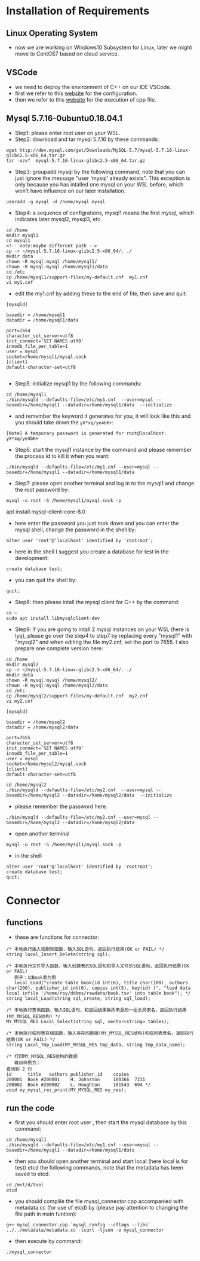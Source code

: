 # Installation of Requirements
## Linux Operating System
* now we are working on Windows10 Subsystem for Linux, later we might move to CentOS7 based on cloud service.
## VSCode
* we need to deploy the environment of C++ on our IDE VSCode.
* first we refer to this [website](https://blog.csdn.net/SuGeLaInys/article/details/99934184) for the configuration.
* then we refer to this [website](https://code.visualstudio.com/docs/cpp/config-wsl) for the execution of cpp file.
## Mysql 5.7.16-0ubuntu0.18.04.1
* Step1: please enter root user on your WSL.
* Step2: download and tar mysql 5.7.16 by these commands:
```
wget http://dev.mysql.com/get/Downloads/MySQL-5.7/mysql-5.7.16-linux-glibc2.5-x86_64.tar.gz
tar -xzvf  mysql-5.7.16-linux-glibc2.5-x86_64.tar.gz
```
* Step3: groupadd mysql by the following command, note that you can just ignore the message "user 'mysql' already exists". This exception is only because you has intalled one mysql on your WSL before, which won't have influence on our later installation.
```
useradd -g mysql -d /home/mysql mysql
```
* Step4: a sequence of configrations, mysql1 means the first mysql, which indicates later mysql2, mysql3, etc.
```
cd /home
mkdir mysql1
cd mysql1
<!-- note:maybe different path -->
cp -r ~/mysql-5.7.16-linux-glibc2.5-x86_64/. ./
mkdir data
chown -R mysql:mysql /home/mysql1/
chown -R mysql:mysql /home/mysql1/data
cd /etc
cp /home/mysql1/support-files/my-default.cnf  my1.cnf
vi my1.cnf
```
* edit the my1.cnf by adding these to the end of file, then save and quit:
```
[mysqld]
 
basedir = /home/mysql1
datadir = /home/mysql1/data
 
port=7654
character_set_server=utf8
init_connect='SET NAMES utf8'
innodb_file_per_table=1
user = mysql
socket=/home/mysql1/mysql.sock
[client]
default-character-set=utf8


```
* Step5: initialize mysql1 by the following commands:
```
cd /home/mysql1
./bin/mysqld --defaults-file=/etc/my1.cnf  --user=mysql --basedir=/home/mysql1 --datadir=/home/mysql1/data  --initialize
```
* and remember the keyword it generates for you, it will look like this and you should take down the `yX*xq/ye4bK+`:
```
[Note] A temporary password is generated for root@localhost: yX*xq/ye4bK+
```
* Step6: start the mysql1 instance by the command and please remember the process id to kill it when you want:
```
./bin/mysqld --defaults-file=/etc/my1.cnf --user=mysql --basedir=/home/mysql1 --datadir=/home/mysql1/data
```
* Step7: please open another terminal and log in to the mysql1 and change the root password by:
```
mysql -u root -S /home/mysql1/mysql.sock -p
```
<!-- maybe need to download Mysql client --> 
apt install mysql-client-core-8.0

* here enter the password you just took down and you can enter the mysql shell, change the password in the shell by:
```
alter user 'root'@'localhost' identified by 'rootroot';
```
* here in the shell I suggest you create a database for test in the development:
```
create database test;
```
* you can quit the shell by:
```
quit;
```
* Step8: then please intall the mysql client for C++ by the command:
```
cd ~
sudo apt install libmysqlclient-dev
```
* Step9: if you are going to intall 2 mysql instances on your WSL (here is lyq), please go over the step4 to step7 by replacing every "mysql1" with "mysql2" and when editing the file my2.cnf, set the port to 7655. I also prepare one complete version here:
```
cd /home
mkdir mysql2
cp -r ~/mysql-5.7.16-linux-glibc2.5-x86_64/. ./
mkdir data
chown -R mysql:mysql /home/mysql2/
chown -R mysql:mysql /home/mysql2/data
cd /etc
cp /home/mysql2/support-files/my-default.cnf  my2.cnf
vi my2.cnf
```
```
[mysqld]
 
basedir = /home/mysql2
datadir = /home/mysql2/data
 
port=7655
character_set_server=utf8
init_connect='SET NAMES utf8'
innodb_file_per_table=1
user = mysql
socket=/home/mysql2/mysql.sock
[client]
default-character-set=utf8
```
```
cd /home/mysql2
./bin/mysqld --defaults-file=/etc/my2.cnf  --user=mysql --basedir=/home/mysql2 --datadir=/home/mysql2/data  --initialize
```
* please remember the password here.
```
./bin/mysqld --defaults-file=/etc/my2.cnf --user=mysql --basedir=/home/mysql2 --datadir=/home/mysql2/data
```
* open another terminal
```
mysql -u root -S /home/mysql1/mysql.sock -p
```
* in the shell
```
alter user 'root'@'localhost' identified by 'rootroot';
create database test;
quit;
```

# Connector
## functions
* these are functions for connector:
```
/* 本地执行插入和删除函数，输入SQL语句，返回执行结果(OK or FAIL) */
string local_Insert_Delete(string sql);

/* 本地执行文件导入函数，输入创建表的SQL语句和导入文件的SQL语句，返回执行结果(OK or FAIL)
   例子：以Book表为例
   local_Load("create table book(id int(6), title char(100), authors char(200), publisher_id int(6), copies int(5), key(id) )", "load data local infile '/home/roy/ddbms/rawdata/book.tsv' into table book"); */
string local_Load(string sql_create, string sql_load);

/* 本地执行查询函数，输入SQL语句，和返回结果集所来源的一组全局表名，返回执行结果(MY_MYSQL_RES结构) */
MY_MYSQL_RES Local_Select(string sql, vector<string> tables);

/* 本地执行临时表存储函数，输入待存的数据(MY_MYSQL_RES结构)和临时表表名，返回执行结果(OK or FAIL) */
string Local_Tmp_Load(MY_MYSQL_RES tmp_data, string tmp_data_name);

/* 打印MY_MYSQL_RES结构的数据
   输出样例为：
查询到 2 行 
id      title   authors publisher_id    copies
200001  Book #200001    H. Johnston     100366  7231
200002  Book #200002    L. Houghton     101543  694 */
void my_mysql_res_print(MY_MYSQL_RES my_res);
```
## run the code
* first you should enter root user , then start the mysql database by this command:
```
cd /home/mysql1
./bin/mysqld --defaults-file=/etc/my1.cnf --user=mysql --basedir=/home/mysql1 --datadir=/home/mysql1/data
```
* then you should open another terminal and start local (here local is for test) etcd the following commands, note that the metadata has been saved to etcd.
```
cd /mnt/d/tool
etcd
```
* you should complile the file mysql_connector.cpp accompanied with metadata.cc (for use of etcd) by (please pay attention to changing the file path in main funtion):
```
g++ mysql_connector.cpp `mysql_config --cflags --libs` ../../metadata/metadata.cc -lcurl -ljson -o mysql_connector
```
* then execute by command:
```
./mysql_connector
```
